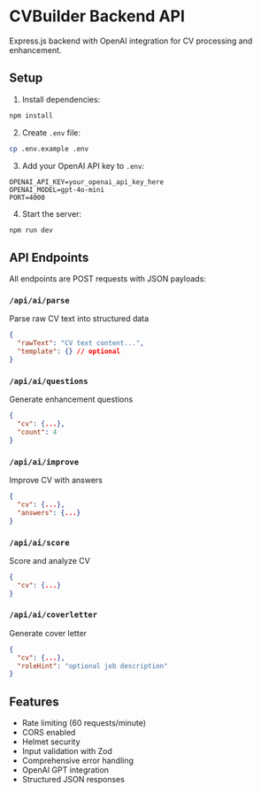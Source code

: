# CVBuilder Backend API

Express.js backend with OpenAI integration for CV processing and enhancement.

## Setup

1. Install dependencies:

```bash
npm install
```

2. Create `.env` file:

```bash
cp .env.example .env
```

3. Add your OpenAI API key to `.env`:

```
OPENAI_API_KEY=your_openai_api_key_here
OPENAI_MODEL=gpt-4o-mini
PORT=4000
```

4. Start the server:

```bash
npm run dev
```

## API Endpoints

All endpoints are POST requests with JSON payloads:

### `/api/ai/parse`

Parse raw CV text into structured data

```json
{
  "rawText": "CV text content...",
  "template": {} // optional
}
```

### `/api/ai/questions`

Generate enhancement questions

```json
{
  "cv": {...},
  "count": 4
}
```

### `/api/ai/improve`

Improve CV with answers

```json
{
  "cv": {...},
  "answers": {...}
}
```

### `/api/ai/score`

Score and analyze CV

```json
{
  "cv": {...}
}
```

### `/api/ai/coverletter`

Generate cover letter

```json
{
  "cv": {...},
  "roleHint": "optional job description"
}
```

## Features

- Rate limiting (60 requests/minute)
- CORS enabled
- Helmet security
- Input validation with Zod
- Comprehensive error handling
- OpenAI GPT integration
- Structured JSON responses
